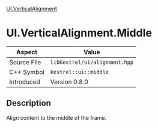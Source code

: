[UI.VerticalAlignment](index)
# UI.VerticalAlignment.Middle
| Aspect | Value |
| --- | --- |
| Source File | `libKestrel/ui/alignment.hpp` |
| C++ Symbol | `kestrel::ui::middle` |
| Introduced | Version 0.8.0 |
## Description
Align content to the middle of the frame.
